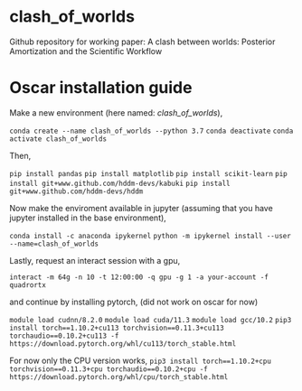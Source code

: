 # clash_of_worlds
Github repository for working paper: A clash between worlds: Posterior Amortization and the Scientific Workflow


# Oscar installation guide

Make a new environment (here named: *clash_of_worlds*),

`conda create --name clash_of_worlds --python 3.7`
`conda deactivate`
`conda activate clash_of_worlds`

Then,

`pip install pandas`
`pip install matplotlib`
`pip install scikit-learn`
`pip install git+www.github.com/hddm-devs/kabuki`
`pip install git+www.github.com/hddm-devs/hddm`

Now make the enviroment available in jupyter (assuming that you have jupyter installed in the base environment),

`conda install -c anaconda ipykernel`
`python -m ipykernel install --user --name=clash_of_worlds`

Lastly, request an interact session with a gpu,

`interact -m 64g -n 10 -t 12:00:00 -q gpu -g 1 -a your-account -f quadrortx`

and continue by installing pytorch, (did not work on oscar for now)

`module load cudnn/8.2.0`
`module load cuda/11.3`
`module load gcc/10.2`
`pip3 install torch==1.10.2+cu113 torchvision==0.11.3+cu113 torchaudio==0.10.2+cu113 -f https://download.pytorch.org/whl/cu113/torch_stable.html`

For now only the CPU version works,
`pip3 install torch==1.10.2+cpu torchvision==0.11.3+cpu torchaudio==0.10.2+cpu -f https://download.pytorch.org/whl/cpu/torch_stable.html`




